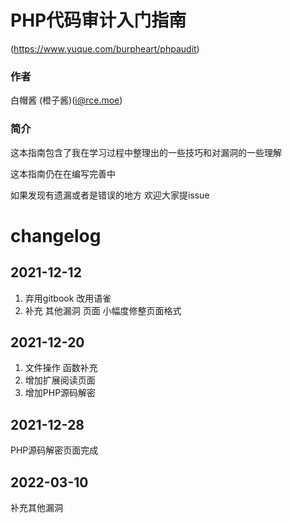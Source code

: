 # PHP代码审计入门指南
(https://www.yuque.com/burpheart/phpaudit)

### 作者

白帽酱 (橙子酱)(i@rce.moe)

### 简介

这本指南包含了我在学习过程中整理出的一些技巧和对漏洞的一些理解

这本指南仍在在编写完善中

如果发现有遗漏或者是错误的地方 欢迎大家提issue



# changelog
## 2021-12-12 
1. 弃用gitbook 改用语雀
2. 补充 其他漏洞 页面  小幅度修整页面格式

## 2021-12-20
1. 文件操作 函数补充
2. 增加扩展阅读页面
3. 增加PHP源码解密

## 2021-12-28
PHP源码解密页面完成

## 2022-03-10
补充其他漏洞
